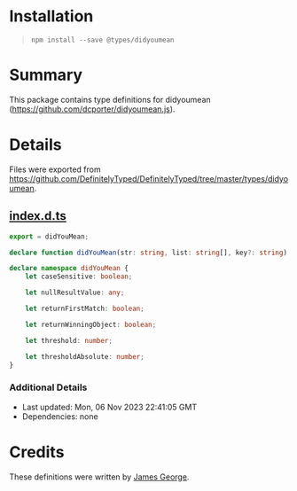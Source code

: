 # Installation
> `npm install --save @types/didyoumean`

# Summary
This package contains type definitions for didyoumean (https://github.com/dcporter/didyoumean.js).

# Details
Files were exported from https://github.com/DefinitelyTyped/DefinitelyTyped/tree/master/types/didyoumean.
## [index.d.ts](https://github.com/DefinitelyTyped/DefinitelyTyped/tree/master/types/didyoumean/index.d.ts)
````ts
export = didYouMean;

declare function didYouMean(str: string, list: string[], key?: string): string | string[];

declare namespace didYouMean {
    let caseSensitive: boolean;

    let nullResultValue: any;

    let returnFirstMatch: boolean;

    let returnWinningObject: boolean;

    let threshold: number;

    let thresholdAbsolute: number;
}

````

### Additional Details
 * Last updated: Mon, 06 Nov 2023 22:41:05 GMT
 * Dependencies: none

# Credits
These definitions were written by [James George](https://github.com/jamesgeorge007).
